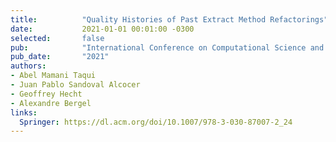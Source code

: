 ```yaml
---
title:          "Quality Histories of Past Extract Method Refactorings"
date:           2021-01-01 00:01:00 -0300
selected:       false
pub:            "International Conference on Computational Science and its Applications"
pub_date:       "2021"
authors:
- Abel Mamani Taqui
- Juan Pablo Sandoval Alcocer
- Geoffrey Hecht
- Alexandre Bergel
links:
  Springer: https://dl.acm.org/doi/10.1007/978-3-030-87007-2_24
---
```

